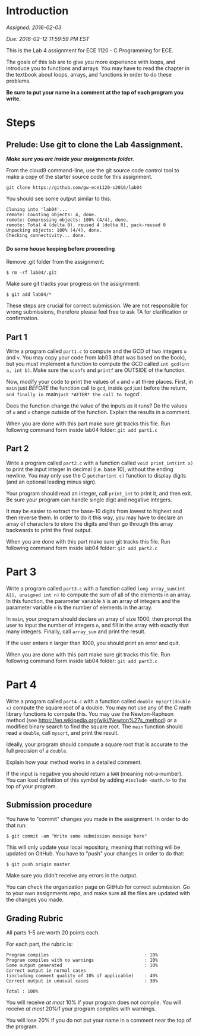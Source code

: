# Introduction

*Assigned: 2016-02-03*

*Due: 2016-02-12 11:59:59 PM EST*

This is the Lab 4 assignment for ECE 1120 - C Programming for ECE.

The goals of this lab are to give you more experience with loops, and
introduce you to functions and arrays.  You may have to read the
chapter in the textbook about loops, arrays, and functions in order to
do these problems.


**Be sure to put your name in a comment at the top of each program you
write.**

# Steps

## Prelude: Use git to clone the Lab 4assignment.

***Make sure you are inside your assignments folder.***

From the cloud9 command-line, use the git source code control tool to
make a copy of the starter source code for this assignment.

```
git clone https://github.com/gw-ece1120-s2016/lab04
```

You should see some output similar to this:
```
Cloning into 'lab04'...
remote: Counting objects: 4, done.
remote: Compressing objects: 100% (4/4), done.
remote: Total 4 (delta 0), reused 4 (delta 0), pack-reused 0
Unpacking objects: 100% (4/4), done.
Checking connectivity... done.
```

#### Do some house keeping before proceeding

Remove .git folder from the assignment:

```
$ rm -rf lab04/.git
```

Make sure git tracks your progress on the assignment:

```
$ git add lab04/*
```

These steps are crucial for correct submission. We are not responsible
for wrong submissions, therefore please feel free to ask TA for
clarification or confirmation.

## Part 1

Write a program called `part1.c` to compute and the GCD of two
integers `u` and `v`. You may copy your code from lab03 (that was
based on the book), but you must implement a function to compute the
GCD called `int gcd(int a, int b)`. Make sure the `scanfs` and
`printf` are OUTSIDE of the function.

Now, modify your code to print the values of `u` and `v` at three
places. First, in `main` just *BEFORE* the function call to `gcd`,
inside `gcd` just before the return`, and finally in `main` just *AFTER*
 the call to to `gcd`.

Does the function change the value of the inputs as it runs? Do the
values of `u` and `v` change outside of the function. Explain the
results in a comment. 


When you are done with this part make sure git tracks this file. Run
following command form inside lab04 folder: ``` git add part1.c ```

## Part 2

Write a program called `part2.c` with a function called `void
print_int(int x)` to print the input integer in decimal (i.e. base
10), without the ending newline. You may only use the C `putchar(int
c)` function to display digits (and an optional leading minus sign). 

Your program should read an integer, call `print_int` to print it, and
then exit. Be sure your program can handle single digit and negative
integers.

It may be easier to extract the base-10 digits from lowest to highest
and then reverse them. In order to do it this way, you may have to
declare an array of characters to store the digits and then go through
this array backwards to print the final output.

When you are done with this part make sure git tracks this file. Run
following command form inside lab04 folder: ``` git add part2.c ```

# Part 3

Write a program called `part3.c` with a function called `long
array_sum(int A[], unsigned int n)` to compute the sum of all of the
elements in an array. In this function, the parameter variable `A` is
an array of integers and the parameter variable `n` is the number of
elements in the array.

In `main`, your program should declare an array of size 1000, then
prompt the user to input the number of integers `n`, and fill in the
array with exactly that many integers. Finally, call `array_sum` and
print the result. 

If the user enters n larger than 1000, you should print an error and quit.

When you are done with this part make sure git tracks this file. Run
following command form inside lab04 folder: ``` git add part3.c ```

# Part 4

Write a program called `part4.c` with a function called `double
mysqrt(double x)` compute the square root of a double. You may not use
any of the C math library functions to compute this. You may use the
Newton-Raphson method (see
https://en.wikipedia.org/wiki/Newton%27s_method) or a modified binary
search to find the square root. The `main` function should read a
`double`, call `mysqrt`, and print the result.

Ideally, your program should compute a square root that is accurate to
the full precision of a `double`.

Explain how your method works in a detailed comment.

If the input is negative you should return a `NAN` (meaning
not-a-number). You can load definition of this symbol by adding
`#include <math.h>` to the top of your program.

## Submission procedure

You have to "commit" changes you made in the assignment. In order to do that run:

```
$ git commit -am "Write some submission message here"
```

This will only update your local repository, meaning that nothing will be updated on GitHub. You have to "push" your changes in order to do that:

```
$ git push origin master
```

Make sure you didn't receive any errors in the output.

You can check the organization page on GitHub for correct
submission. Go to your own assignments repo, and make sure all the
files are updated with the changes you made.

## Grading Rubric

All parts 1-5 are worth 20 points each.

For each part, the rubric is:


```
Program compiles                                    : 10%
Program compiles with no warnings                   : 10%
Some output generated                               : 10%
Correct output in normal cases
(including comment quality of 10% if applicable)    : 40%
Correct output in unusual cases                     : 30%

Total : 100%
```

You will receive *at most* 10% if your program does not compile. You
will receive *at most* 20%if your program compiles with warnings.

You will lose 20% if you do not put your name in a comment near
the top of the program. 

